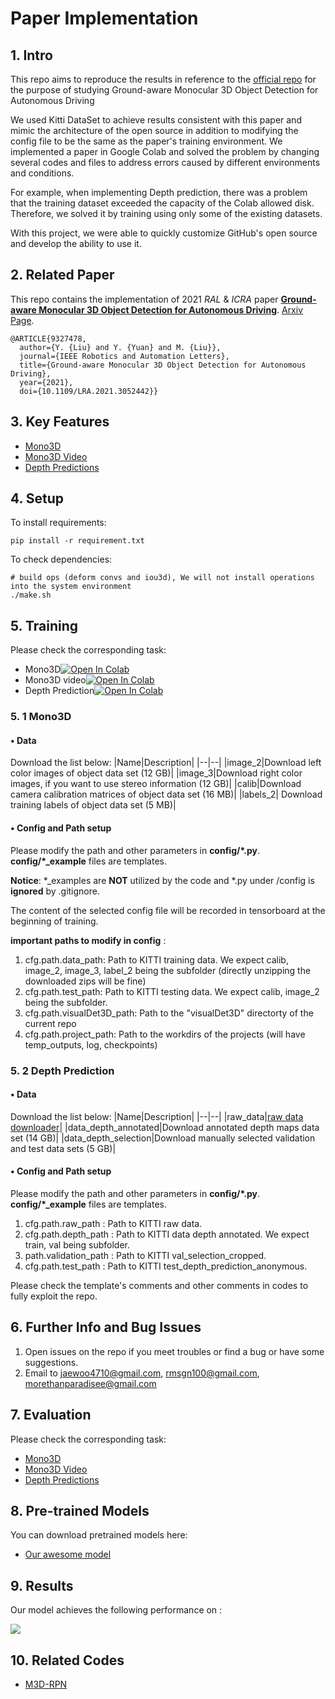 # Paper Implementation

##  1. Intro
This repo aims to reproduce the results in reference to the [official repo](https://github.com/Owen-Liuyuxuan/visualDet3D) for the purpose of studying Ground-aware Monocular 3D Object Detection for Autonomous Driving

We used Kitti DataSet to achieve results consistent with this paper and mimic the architecture of the open source in addition to modifying the config file to be the same as the paper's training environment.
We implemented a paper in Google Colab and solved the problem by changing several codes and files to address errors caused by different environments and conditions. 

For example, when implementing Depth prediction, there was a problem that the training dataset exceeded the capacity of the Colab allowed disk. 
Therefore, we solved it by training using only some of the existing datasets. 

With this project, we were able to quickly customize GitHub's open source and develop the ability to use it.


## 2. Related Paper

This repo contains the implementation of 2021 *RAL* \& *ICRA* paper [**Ground-aware Monocular 3D Object Detection for Autonomous Driving**](https://ieeexplore.ieee.org/document/9327478). [Arxiv Page](https://arxiv.org/abs/2102.00690). 
```
@ARTICLE{9327478,
  author={Y. {Liu} and Y. {Yuan} and M. {Liu}},
  journal={IEEE Robotics and Automation Letters}, 
  title={Ground-aware Monocular 3D Object Detection for Autonomous Driving}, 
  year={2021},
  doi={10.1109/LRA.2021.3052442}}
```
## 3. Key Features

- [Mono3D](demos/mono3D/)
- [Mono3D Video](demos/mono3D_video/)
- [Depth Predictions](demos/mono_Depth/)



## 4. Setup

To install requirements:
```setup
pip install -r requirement.txt
```
To check dependencies:
```setup
# build ops (deform convs and iou3d), We will not install operations into the system environment
./make.sh
```

## 5. Training

Please check the corresponding task: 
- Mono3D[![Open In Colab](https://colab.research.google.com/assets/colab-badge.svg)](demos/mono3D/Final_Visualize_test_3D_MONO.ipynb)
- Mono3D video[![Open In Colab](https://colab.research.google.com/assets/colab-badge.svg)](demos/mono3D_video/Final_Visualize_test_3D_video_MONO.ipynb)
- Depth Prediction[![Open In Colab](https://colab.research.google.com/assets/colab-badge.svg)](demos/mono_Depth/Final_Visualize_test_3d_MONO_depth.ipynb)

### 5. 1 Mono3D 
#### • Data

Download the list below:
|Name|Description|
|--|--|
|image_2|Download left color images of object data set (12 GB)|
|image_3|Download right color images, if you want to use stereo information (12 GB)|
|calib|Download camera calibration matrices of object data set (16 MB)|
|labels_2| Download training labels of object data set (5 MB)|


#### • Config and Path setup

Please modify the path and other parameters in **config/\*.py**. **config/\*_example** files are templates.

**Notice**:
*_examples are **NOT** utilized by the code and \*.py under /config is **ignored** by .gitignore.

The content of the selected config file will be recorded in tensorboard at the beginning of training.

**important paths to modify in config** :
1. cfg.path.data_path: Path to KITTI training data. We expect calib, image_2, image_3, label_2 being the subfolder (directly unzipping the downloaded zips will be fine)
2. cfg.path.test_path: Path to KITTI testing data.  We expect calib, image_2 being the subfolder.
3. cfg.path.visualDet3D_path: Path to the "visualDet3D" directorty of the current repo
4. cfg.path.project_path: Path to the workdirs of the projects (will have temp_outputs, log, checkpoints)

### 5. 2 Depth Prediction
#### • Data

Download the list below:
|Name|Description|
|--|--|
|raw_data|[raw data downloader](https://github.com/Deepak3994/Kitti-Dataset.git)|
|data_depth_annotated|Download annotated depth maps data set (14 GB)|
|data_depth_selection|Download manually selected validation and test data sets (5 GB)|


#### • Config and Path setup

Please modify the path and other parameters in **config/\*.py**. **config/\*_example** files are templates.

1. cfg.path.raw_path : Path to KITTI raw data.
2. cfg.path.depth_path : Path to KITTI data depth annotated. We expect train, val being subfolder.
3. path.validation_path : Path to KITTI val_selection_cropped.
4. cfg.path.test_path : Path to KITTI test_depth_prediction_anonymous.

Please check the template's comments and other comments in codes to fully exploit the repo.


## 6. Further Info and Bug Issues

1. Open issues on the repo if you meet troubles or find a bug or have some suggestions.
2. Email to jaewoo4710@gmail.com, rmsgn100@gmail.com, morethanparadisee@gmail.com

## 7. Evaluation

Please check the corresponding task: 
- [Mono3D](demos/mono3D/)
- [Mono3D Video](demos/mono3D_video/)
- [Depth Predictions](demos/mono_Depth/)


## 8. Pre-trained Models

You can download pretrained models here:

- [Our awesome model](https://github.com/mnshtxp/Proj2_visualDet3D/releases/tag/1.0)


## 9. Results

Our model achieves the following performance on :

<img src = "https://github.com/mnshtxp/Proj2_visualDet3D/blob/main/docs/result.gif?raw=true">

## 10. Related Codes
- [M3D-RPN](https://github.com/garrickbrazil/M3D-RPN)
